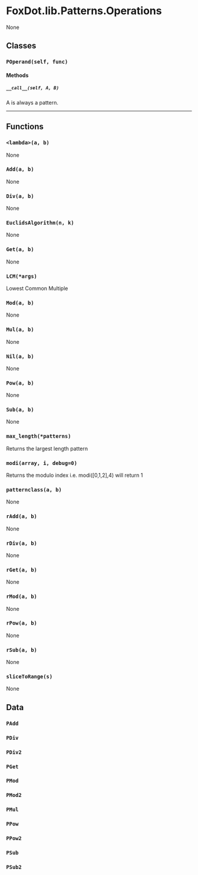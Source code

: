 # FoxDot.lib.Patterns.Operations

None

## Classes

### `POperand(self, func)`

#### Methods

##### `__call__(self, A, B)`

A is always a pattern.
        

---

## Functions

### `<lambda>(a, b)`

None

### `Add(a, b)`

None

### `Div(a, b)`

None

### `EuclidsAlgorithm(n, k)`

None

### `Get(a, b)`

None

### `LCM(*args)`

Lowest Common Multiple 

### `Mod(a, b)`

None

### `Mul(a, b)`

None

### `Nil(a, b)`

None

### `Pow(a, b)`

None

### `Sub(a, b)`

None

### `max_length(*patterns)`

Returns the largest length pattern 

### `modi(array, i, debug=0)`

Returns the modulo index i.e. modi([0,1,2],4) will return 1 

### `patternclass(a, b)`

None

### `rAdd(a, b)`

None

### `rDiv(a, b)`

None

### `rGet(a, b)`

None

### `rMod(a, b)`

None

### `rPow(a, b)`

None

### `rSub(a, b)`

None

### `sliceToRange(s)`

None

## Data

### `PAdd`



### `PDiv`



### `PDiv2`



### `PGet`



### `PMod`



### `PMod2`



### `PMul`



### `PPow`



### `PPow2`



### `PSub`



### `PSub2`



